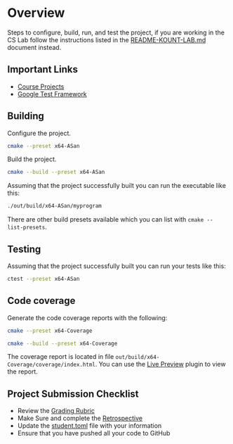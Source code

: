 # Overview

Steps to configure, build, run, and test the project, if you are working in the
CS Lab follow the instructions listed in the
[README-KOUNT-LAB.md](README-KOUNT-LAB.md) document instead.

## Important Links

- [Course Projects](https://shanepanter.com/cs452/projects/)
- [Google Test Framework](http://google.github.io/googletest/primer.html#simple-tests)

## Building

Configure the project.

```bash
cmake --preset x64-ASan
```

Build the project.

```bash
cmake --build --preset x64-ASan
```
Assuming that the project successfully built you can run the executable like
this:

```bash
./out/build/x64-ASan/myprogram
```

There are other build presets available which you can list with `cmake
--list-presets`.

## Testing

Assuming that the project successfully built you can run your tests like this:

```bash
ctest --preset x64-ASan
```

## Code coverage

Generate the code coverage reports with the following:

```bash
cmake --preset x64-Coverage
```

```bash
cmake --build --preset x64-Coverage
```

The coverage report is located in file
`out/build/x64-Coverage/coverage/index.html`. You can use the
[Live Preview](https://marketplace.visualstudio.com/items?itemName=ms-vscode.live-server)
plugin to view the report.

## Project Submission Checklist

- Review the [Grading Rubric](https://shanepanter.com/cs452/projects/grading-rubric.html)
- Make Sure and complete the [Retrospective](Retrospective.md)
- Update the [student.toml](student.toml) file with your information
- Ensure that you have pushed all your code to GitHub
